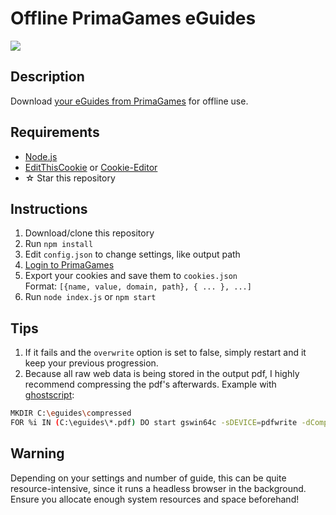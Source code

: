 # Offline PrimaGames eGuides
![](https://eguides.primagames.com/localstatic/img/logo.png)

## Description
Download [your eGuides from PrimaGames](https://eguides.primagames.com/accounts/account/my_guides) for offline use.

## Requirements
 * [Node.js](https://nodejs.org/download/)
 * [EditThisCookie](http://www.editthiscookie.com/) or [Cookie-Editor](https://cookie-editor.cgagnier.ca/)
 * ☆ Star this repository

## Instructions
1. Download/clone this repository
2. Run `npm install`
3. Edit `config.json` to change settings, like output path
4. [Login to PrimaGames](https://eguides.primagames.com/accounts/login)
5. Export your cookies and save them to `cookies.json`<br>Format: `[{name, value, domain, path}, { ... }, ...]`
6. Run `node index.js` or `npm start`

## Tips
1. If it fails and the `overwrite` option is set to false, simply restart and it keep your previous progression.
2. Because all raw web data is being stored in the output pdf, I highly recommend compressing the pdf's afterwards. Example with [ghostscript](https://www.ghostscript.com/releases/gsdnld.html):
```bash
MKDIR C:\eguides\compressed
FOR %i IN (C:\eguides\*.pdf) DO start gswin64c -sDEVICE=pdfwrite -dCompatibilityLevel=1.4 -dPDFSETTINGS=/screen -dNOPAUSE -dBATCH -sOutputFile="C:\eguides\compressed\%~ni.pdf" "C:\eguides\%~ni.pdf"
```

## Warning
Depending on your settings and number of guide, this can be quite resource-intensive, since it runs a headless browser in the background.
Ensure you allocate enough system resources and space beforehand!
